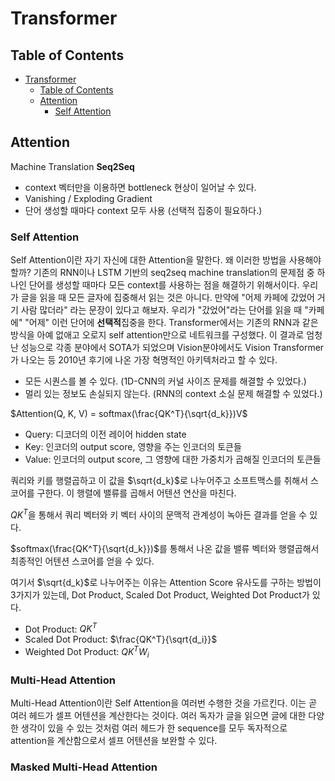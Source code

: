 # Transformer


## Table of Contents

<!-- TOC -->

- [Transformer](#transformer)
    - [Table of Contents](#table-of-contents)
    - [Attention](#attention)
        - [Self Attention](#self-attention)

<!-- /TOC -->

## Attention

Machine Translation **Seq2Seq**

- context 벡터만을 이용하면 bottleneck 현상이 일어날 수 있다.
- Vanishing / Exploding Gradient
- 단어 생성할 때마다 context 모두 사용 (선택적 집중이 필요하다.)

### Self Attention

Self Attention이란 자기 자신에 대한 Attention을 말한다. 왜 이러한 방법을 사용해야할까? 기존의 RNN이나 LSTM 기반의 seq2seq machine translation의 문제점 중 하나인 단어를 생성할 때마다 모든 context를 사용하는 점을 해결하기 위해서이다. 우리가 글을 읽을 때 모든 글자에 집중해서 읽는 것은 아니다. 만약에 "어제 카페에 갔었어 거기 사람 많더라" 라는 문장이 있다고 해보자. 우리가 "갔었어"라는 단어를 읽을 때 "카페에" "어제" 이런 단어에 **선택적**집중을 한다. Transformer에서는 기존의 RNN과 같은 방식을 아예 없애고 오로지 self attention만으로 네트워크를 구성했다. 이 결과로 엄청난 성능으로 각종 분야에서 SOTA가 되었으며 Vision분야에서도 Vision Transformer가 나오는 등 2010년 후기에 나온 가장 혁명적인 아키텍처라고 할 수 있다. 

- 모든 시퀀스를 볼 수 있다. (1D-CNN의 커널 사이즈 문제를 해결할 수 있었다.)
- 멀리 있는 정보도 손실되지 않는다. (RNN의 context 소실 문제 해결할 수 있었다.)

$Attention(Q, K, V) = softmax(\frac{QK^T}{\sqrt{d_k}})V$

- Query: 디코더의 이전 레이어 hidden state
- Key: 인코더의 output score, 영향을 주는 인코더의 토큰들
- Value: 인코더의 output score, 그 영향에 대한 가중치가 곱해질 인코더의 토큰들

쿼리와 키를 행렬곱하고 이 값을 $\sqrt{d_k}$로 나누어주고 소프트맥스를 취해서 스코어를 구한다. 이 행렬에 밸류를 곱해서 어텐션 연산을 마친다.


${QK^T}$을 통해서 쿼리 벡터와 키 벡터 사이의 문맥적 관계성이 녹아든 결과를 얻을 수 있다. 

$softmax(\frac{QK^T}{\sqrt{d_k}})$를 통해서 나온 값을 밸류 벡터와 행렬곱해서 최종적인 어텐션 스코어를 얻을 수 있다. 

여기서 $\sqrt{d_k}$로 나누어주는 이유는 Attention Score 유사도를 구하는 방법이 3가지가 있는데, Dot Product, Scaled Dot Product, Weighted Dot Product가 있다.

- Dot Product: $QK^T$
- Scaled Dot Product: $\frac{QK^T}{\sqrt{d_i}}$
- Weighted Dot Product: $QK^T W_i$


### Multi-Head Attention

Multi-Head Attention이란 Self Attention을 여러번 수행한 것을 가르킨다. 이는 곧 여러 헤드가 셀프 어텐션을 계산한다는 것이다. 
여러 독자가 글을 읽으면 글에 대한 다양한 생각이 있을 수 있는 것처럼 여러 헤드가 한 sequence를 모두 독자적으로 attention을 계산함으로서 셀프 어텐션을 보완할 수 있다. 


### Masked Multi-Head Attention




